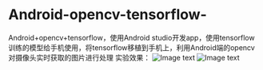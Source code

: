 # Android-opencv-tensorflow-
Android+opencv+tensorflow，使用Android studio开发app，使用tensorflow训练的模型给手机使用，将tensorflow移植到手机上，利用Android端的opencv对摄像头实时获取的图片进行处理
实验效果：
![Image text](https://github.com/xueyigehe/Android-opencv-tensorflow-/blob/master/result_img/Screenshot_20180608-172112.png) ![Image text](https://github.com/xueyigehe/Android-opencv-tensorflow-/blob/master/result_img/Screenshot_20180609-223631.png)
